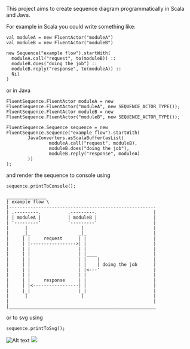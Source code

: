 This project aims to create sequence diagram programmatically in Scala and Java. 

For example in Scala you could write something like:
```
val moduleA = new FluentActor("moduleA")
val moduleB = new FluentActor("moduleB")

new Sequence("example flow").startWith(
  moduleA.call("request", to(moduleB)) ::
  moduleB.does("doing the job") :: 
  moduleB.reply("response", to(moduleA)) ::
  Nil
)
```

or in Java

```
FluentSequence.FluentActor moduleA = new FluentSequence.FluentActor("moduleA", new SEQUENCE_ACTOR_TYPE());
FluentSequence.FluentActor moduleB = new FluentSequence.FluentActor("moduleB", new SEQUENCE_ACTOR_TYPE());

FluentSequence.Sequence sequence = new FluentSequence.Sequence("example flow").startWith(
        JavaConverters.asScalaBuffer(asList(
                moduleA.call("request", moduleB),
                moduleB.does("doing the job"),
                moduleB.reply("response", moduleA)
        ))
);

```

and render the sequence to console using
```
sequence.printToConsole();
```

```
_______________
| example flow \
|-------------------------------------------------------
| .---------.          .---------.                     |
| | moduleA |          | moduleB |                     |
| '---------'          '---------'                     |
|      |                    |                          |
|     _|_                  _|_                         |
|     | |     request      | |                         |
|     | |----------------->| |                         |
|     | |                  | |                         |
|     | |                  | |____                     |
|     | |                  | |    |                    |
|     | |                  | |    | doing the job      |
|     | |                  | |<---'                    |
|     | |                  | |                         |
|     | |     response     | |                         |
|     | |<-----------------| |                         |
|     |_|                  |_|                         |
|      |                    |                          |
|                                                      |
|_______________________________________________________
```



or to svg using

```
sequence.printToSvg();
```

![Alt text](https://raw.github.com/potherca-blog/StackOverflow/master/question.13808020.include-an-svg-hosted-on-github-in-markdown/controllers_brief.svg?sanitize=true)
<img src="https://raw.github.com/potherca-blog/StackOverflow/master/question.13808020.include-an-svg-hosted-on-github-in-markdown/controllers_brief.svg?sanitize=true">

